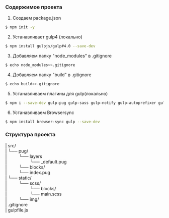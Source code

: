 ### Содержимое проекта
1. Создаем package.json                 
```sh
$ npm init -y
```
2. Устанавливает gulp4 (локально)
```sh 
$ npm install gulpjs/gulp#4.0 --save-dev
```
3. Добавляем папку "node_modules" в .gitignore 
```sh
$ echo node_modules>>.gitignore
```
4. Добавляем папку "build" в .gitignore 
```sh
$ echo build>>.gitignore
```
5. Устанавливаем плагины для gulp(локально)    
```sh
$ npm i --save-dev gulp-pug gulp-sass gulp-notify gulp-autoprefixer gulp-sass-glob
```
6. Устанавливаем Browsersync
```sh
$ npm install browser-sync gulp --save-dev
```



### Структура проекта
| src/     
| └── pug/  
|&nbsp;&nbsp;&nbsp;&nbsp;&nbsp;&nbsp;&nbsp;&nbsp;&nbsp;&nbsp;└── layers   
|&nbsp;&nbsp;&nbsp;&nbsp;&nbsp;&nbsp;&nbsp;&nbsp;&nbsp;&nbsp;&nbsp;&nbsp;&nbsp;&nbsp;&nbsp;&nbsp;&nbsp;&nbsp;&nbsp;└── _default.pug  
|&nbsp;&nbsp;&nbsp;&nbsp;&nbsp;&nbsp;&nbsp;&nbsp;&nbsp;&nbsp;└── blocks/  
|&nbsp;&nbsp;&nbsp;&nbsp;&nbsp;&nbsp;&nbsp;&nbsp;&nbsp;&nbsp;└── index.pug  
| └── static/    
|&nbsp;&nbsp;&nbsp;&nbsp;&nbsp;&nbsp;&nbsp;&nbsp;&nbsp;&nbsp;└── scss/    
|&nbsp;&nbsp;&nbsp;&nbsp;&nbsp;&nbsp;&nbsp;&nbsp;&nbsp;&nbsp;&nbsp;&nbsp;&nbsp;&nbsp;&nbsp;&nbsp;&nbsp;&nbsp;&nbsp;└── blocks/  
|&nbsp;&nbsp;&nbsp;&nbsp;&nbsp;&nbsp;&nbsp;&nbsp;&nbsp;&nbsp;&nbsp;&nbsp;&nbsp;&nbsp;&nbsp;&nbsp;&nbsp;&nbsp;&nbsp;└── main.scss  
|&nbsp;&nbsp;&nbsp;&nbsp;&nbsp;&nbsp;&nbsp;&nbsp;&nbsp;&nbsp;└── img/  
| .gitignore  
| gulpfile.js   